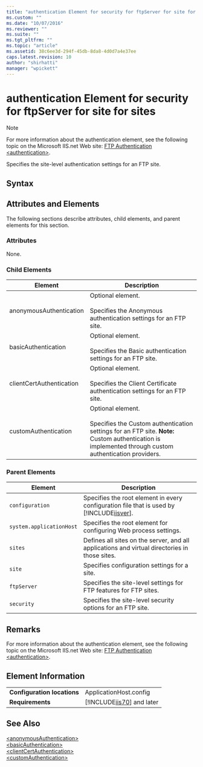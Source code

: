 ```yaml
---
title: "authentication Element for security for ftpServer for site for sites | Microsoft Docs"
ms.custom: ""
ms.date: "10/07/2016"
ms.reviewer: ""
ms.suite: ""
ms.tgt_pltfrm: ""
ms.topic: "article"
ms.assetid: 38c6ee3d-294f-45db-8da8-4d0d7a4e37ee
caps.latest.revision: 10
author: "shirhatti"
manager: "wpickett"
---
```

# authentication Element for security for ftpServer for site for sites
> [!NOTE]
>  For more information about the authentication element, see the following topic on the Microsoft IIS.net Web site: [FTP Authentication \<authentication>](http://www.iis.net/ConfigReference/system.applicationHost/sites/site/ftpServer/security/authentication).  
  
 Specifies the site-level authentication settings for an FTP site.  
  
## Syntax  
  
## Attributes and Elements  
 The following sections describe attributes, child elements, and parent elements for this section.  
  
### Attributes  
 None.  
  
### Child Elements  
  
|Element|Description|  
|-------------|-----------------|  
|anonymousAuthentication|Optional element.<br /><br /> Specifies the Anonymous authentication settings for an FTP site.|  
|basicAuthentication|Optional element.<br /><br /> Specifies the Basic authentication settings for an FTP site.|  
|clientCertAuthentication|Optional element.<br /><br /> Specifies the Client Certificate authentication settings for an FTP site.|  
|customAuthentication|Optional element.<br /><br /> Specifies the Custom authentication settings for an FTP site. **Note:**  Custom authentication is implemented through custom authentication providers.|  
  
### Parent Elements  
  
|Element|Description|  
|-------------|-----------------|  
|`configuration`|Specifies the root element in every configuration file that is used by [!INCLUDE[iisver](../../reference/admin/includes/iisver-md.md)].|  
|`system.applicationHost`|Specifies the root element for configuring Web process settings.|  
|`sites`|Defines all sites on the server, and all applications and virtual directories in those sites.|  
|`site`|Specifies configuration settings for a site.|  
|`ftpServer`|Specifies the site-level settings for FTP features for FTP sites.|  
|`security`|Specifies the site-level security options for an FTP site.|  
  
## Remarks  
 For more information about the authentication element, see the following topic on the Microsoft IIS.net Web site: [FTP Authentication \<authentication>](http://www.iis.net/ConfigReference/system.applicationHost/sites/site/ftpServer/security/authentication).  
  
## Element Information  
  
|||  
|-|-|  
|**Configuration locations**|ApplicationHost.config|  
|**Requirements**|[!INCLUDE[iis70](../../reference/admin/includes/iis70-md.md)] and later|  
  
## See Also  
 [\<anonymousAuthentication>](../../reference/admin/e3fbafc0-0f25-4546-bf47-f419b893eacc.md)   
 [\<basicAuthentication>](../../reference/admin/f413c235-54a3-4ae7-9ecb-758c9a816b61.md)   
 [\<clientCertAuthentication>](../../reference/admin/fc62dacd-0a60-4c9e-9a2e-b85b974d2ef7.md)   
 [\<customAuthentication>](../../reference/admin/686ab803-25a1-47c4-bd16-4815a232d3ae.md)